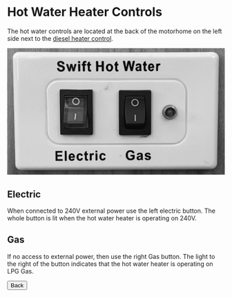 <link href="../styles/custom.css" rel="stylesheet" />

# Hot Water Heater Controls
The hot water controls are located at the back of the motorhome on the left side next to 
the [diesel heater control](diesel-heater-control.md).

![control panel](images/hot-water-heater-controls.png)

## Electric
When connected to 240V external power use the left electric button. The whole button is lit when the hot water heater is operating on 240V.

## Gas
If no access to external power, then use the right Gas button. The light to the right of the button indicates that the hot water heater is operating on LPG Gas.

<a href="/#guides"><button class="nav-button"><i class="arrow arrow-left"></i> Back</button></a>
